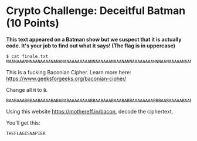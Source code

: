 # Crypto Challenge: Deceitful Batman (10 Points)

**This text appeared on a Batman show but we suspect that it is actually code. It's your job to find out what it says! (The flag is in uppercase)**

```
$ cat finale.txt 
NAANAAANNNAANAAAANANANANAAAAAAAANNAANAAANAAANANNAAAAAAAANNNAANAAAAANAANAAAA
```

This is a fucking Baconian Cipher. Learn more here: https://www.geeksforgeeks.org/baconian-cipher/

Change all `N` to `B`.

```
BAABAAABBBAABAAAABABABABAAAAAAAABBAABAAABAAABABBAAAAAAAABBBAABAAAAABAABAAAA
```

Using this website https://mothereff.in/bacon, decode the ciphertext.

You'll get this:

```
THEFLAGISNAPIER
```
